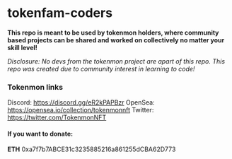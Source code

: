 # tokenfam-coders

**This repo is meant to be used by tokenmon holders, where community based projects can be shared and worked on collectively no matter your skill level!** 

*Disclosure: No devs from the tokenmon project are apart of this repo. This repo was created due to community interest in learning to code!*

### Tokenmon links
Discord: https://discord.gg/eR2kPAPBzr
OpenSea: https://opensea.io/collection/tokenmonnft
Twitter: https://twitter.com/TokenmonNFT

#### If you want to donate:
**ETH** 
0xa7f7b7ABCE31c3235885216a861255dCBA62D773
